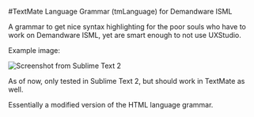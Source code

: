 #TextMate Language Grammar (tmLanguage) for Demandware ISML

A grammar to get nice syntax highlighting for the poor souls who have to work on Demandware ISML, yet are smart enough to not use UXStudio.

Example image:

![Screenshot from Sublime Text 2](https://github.com/aearly/isml-tmlanguage/raw/master/isml.png)

As of now, only tested in Sublime Text 2, but should work in TextMate as well.

Essentially a modified version of the HTML language grammar.
